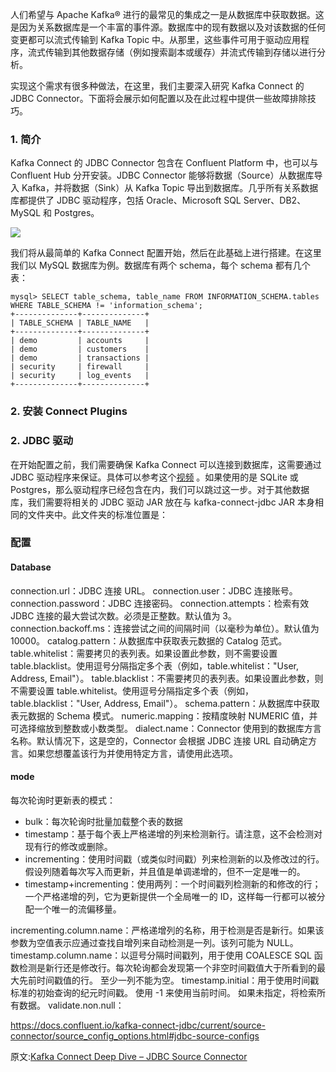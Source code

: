 

人们希望与 Apache Kafka® 进行的最常见的集成之一是从数据库中获取数据。这是因为关系数据库是一个丰富的事件源。数据库中的现有数据以及对该数据的任何变更都可以流式传输到 Kafka Topic 中。从那里，这些事件可用于驱动应用程序，流式传输到其他数据存储（例如搜索副本或缓存）并流式传输到存储以进行分析。

实现这个需求有很多种做法，在这里，我们主要深入研究 Kafka Connect 的 JDBC Connector。下面将会展示如何配置以及在此过程中提供一些故障排除技巧。

### 1. 简介

Kafka Connect 的 JDBC Connector 包含在 Confluent Platform 中，也可以与 Confluent Hub 分开安装。JDBC Connector 能够将数据（Source）从数据库导入 Kafka，并将数据（Sink）从 Kafka Topic 导出到数据库。几乎所有关系数据库都提供了 JDBC 驱动程序，包括 Oracle、Microsoft SQL Server、DB2、MySQL 和 Postgres。

![](1)

我们将从最简单的 Kafka Connect 配置开始，然后在此基础上进行搭建。在这里我们以 MySQL 数据库为例。数据库有两个 schema，每个 schema 都有几个表：
```
mysql> SELECT table_schema, table_name FROM INFORMATION_SCHEMA.tables WHERE TABLE_SCHEMA != 'information_schema';
+--------------+--------------+
| TABLE_SCHEMA | TABLE_NAME   |
+--------------+--------------+
| demo         | accounts     |
| demo         | customers    |
| demo         | transactions |
| security     | firewall     |
| security     | log_events   |
+--------------+--------------+
```

### 2. 安装 Connect Plugins


### 2. JDBC 驱动

在开始配置之前，我们需要确保 Kafka Connect 可以连接到数据库，这需要通过 JDBC 驱动程序来保证。具体可以参考这个[视频](https://www.youtube.com/watch?v=vI_L9irU9Pc) 。如果使用的是 SQLite 或 Postgres，那么驱动程序已经包含在内，我们可以跳过这一步。对于其他数据库，我们需要将相关的 JDBC 驱动 JAR 放在与 kafka-connect-jdbc JAR 本身相同的文件夹中。此文件夹的标准位置是：



### 配置

#### Database

connection.url：JDBC 连接 URL。
connection.user：JDBC 连接账号。
connection.password：JDBC 连接密码。
connection.attempts：检索有效 JDBC 连接的最大尝试次数。必须是正整数。默认值为 3。
connection.backoff.ms：连接尝试之间的间隔时间（以毫秒为单位）。默认值为 10000。
catalog.pattern：从数据库中获取表元数据的 Catalog 范式。
table.whitelist：需要拷贝的表列表。如果设置此参数，则不需要设置 table.blacklist。使用逗号分隔指定多个表（例如，table.whitelist："User, Address, Email"）。
table.blacklist：不需要拷贝的表列表。如果设置此参数，则不需要设置 table.whitelist。使用逗号分隔指定多个表（例如，table.blacklist："User, Address, Email"）。
schema.pattern：从数据库中获取表元数据的 Schema 模式。
numeric.mapping：按精度映射 NUMERIC 值，并可选择缩放到整数或小数类型。
dialect.name：Connector 使用到的数据库方言名称。默认情况下，这是空的，Connector 会根据 JDBC 连接 URL 自动确定方言。如果您想覆盖该行为并使用特定方言，请使用此选项。

#### mode

每次轮询时更新表的模式：
- bulk：每次轮询时批量加载整个表的数据
- timestamp：基于每个表上严格递增的列来检测新行。请注意，这不会检测对现有行的修改或删除。
- incrementing：使用时间戳（或类似时间戳）列来检测新的以及修改过的行。假设列随着每次写入而更新，并且值是单调递增的，但不一定是唯一的。
- timestamp+incrementing：使用两列：一个时间戳列检测新的和修改的行；一个严格递增的列，它为更新提供一个全局唯一的 ID，这样每一行都可以被分配一个唯一的流偏移量。


incrementing.column.name：严格递增列的名称，用于检测是否是新行。如果该参数为空值表示应通过查找自增列来自动检测是一列。该列可能为 NULL。
timestamp.column.name：以逗号分隔时间戳列，用于使用 COALESCE SQL 函数检测是新行还是修改行。每次轮询都会发现第一个非空时间戳值大于所看到的最大先前时间戳值的行。 至少一列不能为空。
timestamp.initial：用于使用时间戳标准的初始查询的纪元时间戳。 使用 -1 来使用当前时间。 如果未指定，将检索所有数据。
validate.non.null：




https://docs.confluent.io/kafka-connect-jdbc/current/source-connector/source_config_options.html#jdbc-source-configs











原文:[Kafka Connect Deep Dive – JDBC Source Connector](https://www.confluent.fr/blog/kafka-connect-deep-dive-jdbc-source-connector/)
